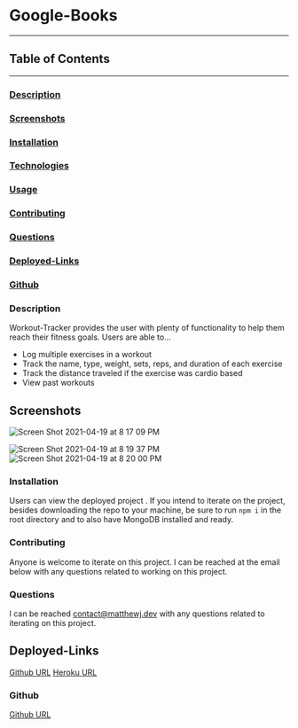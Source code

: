 # Google-Books
---

## Table of Contents
---

### [Description](#description)

### [Screenshots](#screenshots)

### [Installation](#installation)

### [Technologies](#technologies)

### [Usage](#usage)

### [Contributing](#contributing)

### [Questions](#questions)

### [Deployed-Links](#Deployed-Links)

### [Github](#github)



### <a name="Description"></a>Description
Workout-Tracker provides the user with plenty of functionality to help them reach their fitness goals. Users are able to...
* Log multiple exercises in a workout
* Track the name, type, weight, sets, reps, and duration of each exercise
* Track the distance traveled if the exercise was cardio based
* View past workouts


## Screenshots
![Screen Shot 2021-04-19 at 8 17 09 PM](https://user-images.githubusercontent.com/77504986/115332712-39404880-a14d-11eb-8c3c-7a84922944b8.png)

![Screen Shot 2021-04-19 at 8 19 37 PM](https://user-images.githubusercontent.com/77504986/115332737-4a895500-a14d-11eb-9dce-ff06f1f4326d.png)
![Screen Shot 2021-04-19 at 8 20 00 PM](https://user-images.githubusercontent.com/77504986/115332761-57a64400-a14d-11eb-8fb9-14f92a3eacfe.png)


### <a name="Installation"></a>Installation
Users can view the deployed project . If you intend to iterate on the project, besides downloading the repo to your machine, be sure to run `npm i` in the root directory and to also have MongoDB installed and ready.

### <a name="Contributing"></a>Contributing
Anyone is welcome to iterate on this project. I can be reached at the email below with any questions related to working on this project.

### <a name="Questions"></a>Questions
I can be reached contact@matthewj.dev with any questions related to iterating on this project.

## Deployed-Links
[Github URL](https://github.com/MattJ900/Google-Books)
[Heroku URL](https://lit-garden-31075.herokuapp.com/)

### <a name="Github"></a>Github
[Github URL](https://github.com/MattJ900)


